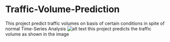 # Traffic-Volume-Prediction
This project predict traffic volumes on basis of certain conditions in spite of normal Time-Series Analysis
![alt text](https://raw.githubusercontent.com/mohitkumar066/Traffic-Volume-Prediction/readmemohit/Screenshot%20from%202019-10-01%2001-31-16.png)
this project predicts the traffic volume as shown in the image

